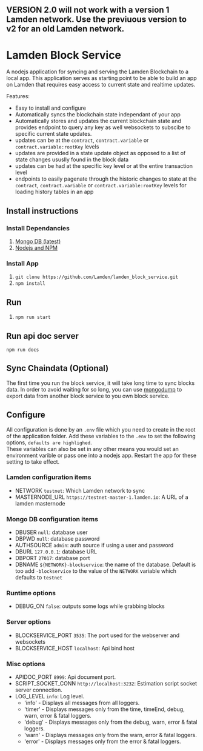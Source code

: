 ## VERSION 2.0 will not work with a version 1 Lamden network.  Use the previuous version to v2 for an old Lamden network.

# Lamden Block Service
A nodejs application for syncing and serving the Lamden Blockchain to a local app.
This application serves as starting point to be able to build an app on Lamden that requires easy access to current state and realtime updates.

Features:
- Easy to install and configure
- Automatically syncs the blockchain state independant of your app
- Automatically stores and updates the current blockchain state and provides endpoint to query any key as well websockets to subscibe to specific current state updates.
- updates can be at the `contract`, `contract.variable` or `contract.variable:rootKey` levels
- updates are provided in a state update object as opposed to a list of state changes ususlly found in the block data
- updates can be had at the specific key level or at the entire transaction level
- endpoints to easily pagenate through the historic changes to state at the `contract`, `contract.variable` or `contract.variable:rootKey` levels for loading history tables in an app

## Install instructions

### Install Dependancies
1. [Mongo DB (latest)](https://docs.mongodb.com/manual/installation/)
2. [Nodejs and NPM](https://nodejs.org/en/)

### Install App
1. `git clone https://github.com/Lamden/lamden_block_service.git`
2. `npm install`

## Run
1. `npm run start`

## Run api doc server
`npm run docs`

## Sync Chaindata (Optional)
The first time you run the block service, it will take long time to sync blocks data. In order to avoid waiting for so long, you can use
[mongodump](https://www.mongodb.com/docs/database-tools/mongodump/#mongodb-binary-bin.mongodump) to export data from another block service to you own block service.


## Configure
All configuration is done by an `.env` file which you need to create in the root of the application folder.
Add these variables to the `.env` to set the following options, `defaults are highlighed`.  
These variables can also be set in any other means you would set an environment varible or pass one into a nodejs app.
Restart the app for these setting to take effect.

### Lamden configuration items
- NETWORK `testnet`: Which Lamden network to sync
- MASTERNODE_URL `https://testnet-master-1.lamden.io`: A URL of a lamden masternode

### Mongo DB configuration items
- DBUSER `null`: database user
- DBPWD `null`: database password
- AUTHSOURCE `admin`: auth source if using a user and password
- DBURL `127.0.0.1`: database URL
- DBPORT `27017`: database port
- DBNAME `${NETWORK}-blockservice`: the name of the database. Default is too add `-blockservice` to the value of the `NETWORK` variable which defaults to `testnet`

### Runtime options
- DEBUG_ON `false`: outputs some logs while grabbing blocks


### Server options
- BLOCKSERVICE_PORT `3535`: The port used for the webserver and websockets
- BLOCKSERVICE_HOST `localhost`: Api bind host

### Misc options
- APIDOC_PORT `8999`: Api document port.
- SCRIPT_SOCKET_CONN `http://localhost:3232`: Estimation script socket server connection.
- LOG_LEVEL  `info`: Log level. 
    - 'info' - Displays all messages from all loggers.
    - 'timer' - Displays messages only from the time, timeEnd, debug, warn, error & fatal loggers.
    - 'debug' - Displays messages only from the debug, warn, error & fatal loggers.
    - 'warn' - Displays messages only from the warn, error & fatal loggers.
    - 'error' - Displays messages only from the error & fatal loggers.
